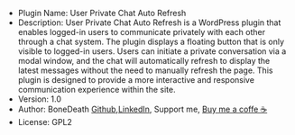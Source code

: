 

 * Plugin Name: User Private Chat Auto Refresh
 * Description: User Private Chat Auto Refresh is a WordPress plugin that enables logged-in users to communicate privately with each other through a chat system. The plugin displays a floating button that is only visible to logged-in users. Users can initiate a private conversation via a modal window, and the chat will automatically refresh to display the latest messages without the need to manually refresh the page. This plugin is designed to provide a more interactive and responsive communication experience within the site.
 * Version: 1.0
 * Author: BoneDeath <a href="https://github.com/BoneDeath">Github</a>,<a href="https://www.linkedin.com/in/m-hasanuddin-webdev">LinkedIn</a>, Support me, <a href="https://buymeacoffee.com/mhasannudiz">Buy me a coffe ☕</a>
 * License: GPL2
